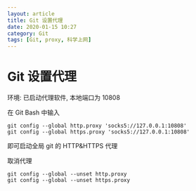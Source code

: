 ```yaml
---
layout: article
title: Git 设置代理
date: 2020-01-15 10:27
category: Git
tags: [Git, proxy, 科学上网]
---
```


# Git 设置代理

环境:
    已启动代理软件, 本地端口为 10808

在 Git Bash 中输入
```shell
git config --global http.proxy 'socks5://127.0.0.1:10808'
git config --global https.proxy 'socks5://127.0.0.1:10808'
```
即可启动全局 git 的 HTTP&HTTPS 代理

取消代理
```shell
git config --global --unset http.proxy
git config --global --unset https.proxy
```

